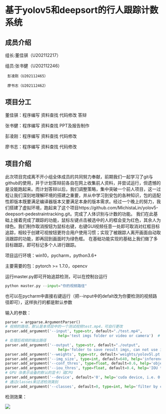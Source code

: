 # 基于yolov5和deepsort的行人跟踪计数系统
## 成员介绍
组长:董佳骐（U202112217）

组员:张书健（U202112246）

     彭凌刚（U202112465）
     
     廖书志（U202112462）
     
## 项目分工
董佳骐：程序编写        资料查找        代码修改        答辩

张书健：程序编写        资料查找        PPT及报告制作  

彭凌刚：程序编写        资料查找        代码修改

廖书志：程序编写        资料查找        代码修改
      
   
           

## 项目介绍
此次项目完成离不开小组全体成员的共同努力奉献，前期我们一起学习了git与github的使用，并于计划答辩前各自在网上收集前人资料，并尝试运行，但遗憾的是没能跑起来。而计划答辩以后，我们调整策略，集中突破一个前人项目，这一过程让我们深刻地理解环境的搭建之重要，并从中学习到安包的各种知识，包的适配性即版本既要满足编译器版本又要满足本身的版本需求。经过一个晚上的努力，我们搭建了虚拟环境，跑起来了这个项目https://github.com/MichistaLin/yolov5-deepsort-pedestraintracking.git。完成了人体识别与计数的功能。
我们在此基础上接着完成了跟踪的功能，鼠标左键点击被选中的人的框会变为红色，其余人为绿色。我们制作取消按钮为鼠标右键，右键GUI视频任意一处即可取消对红框目标追踪，相较于创建可视按钮更符合用户使用习惯；实现了被跟踪人离开画面自动取消跟踪的功能，即再回到画面时为绿色框。
在基础功能实现的基础上我们做了多目标跟踪，即可标记多个人进行跟踪。
       

项目运行环境：win10，pycharm，python3.6+

主要需要的包：pytorch >= 1.7.0，opencv

运行master.py即可开始追踪检测，可以在控制台运行

```python
python master.py --input="你的视频路径"
```

也可以在pycharm中直接右键运行（把--input中的defalt改为你要检测的视频路径即可），这样执行的都是默认参数

输入的参数：

```python
parser = argparse.ArgumentParser()
# 视频的路径，默认是本项目中的一个测试视频test.mp4，可自行更改
parser.add_argument('--input', type=str, default="./test.mp4",
                        help='test imgs folder or video or camera')  # 输入'0'表示调用电脑默认摄像头
# 处理后视频的输出路径
parser.add_argument('--output', type=str, default="./output",
                        help='folder to save result imgs, can not use input folder')
parser.add_argument('--weights', type=str, default='weights/yolov5l.pt', help='model.pt path(s)')
parser.add_argument('--img_size', type=int, default=640, help='inference size (pixels)')
parser.add_argument('--conf_thres', type=float, default=0.6, help='object confidence threshold')
parser.add_argument('--iou_thres', type=float, default=0.4, help='IOU threshold for NMS')
# GPU（0表示设备的默认的显卡）或CPU
parser.add_argument('--device', default='0', help='cuda device, i.e. 0 or 0,1,2,3 or cpu')
# 通过classes来过滤检测类别
parser.add_argument('--classes', default=0, type=int, help='filter by class: --class 0, or --class 0 2 3')  

```



检测效果：

![](https://img-blog.csdnimg.cn/965128beb6804047980329b7c4911275.jpeg#pic_center)
